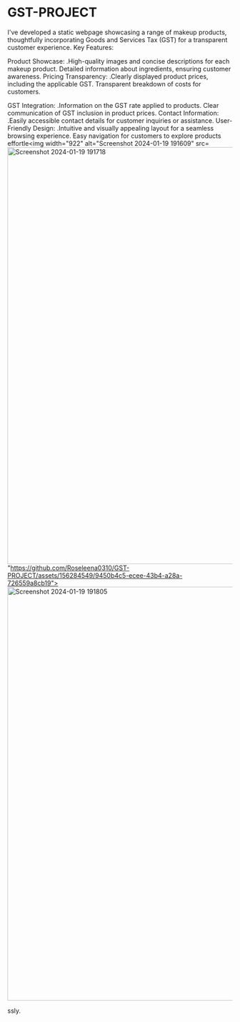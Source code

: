 # GST-PROJECT
I've developed a static webpage showcasing a range of makeup products, thoughtfully incorporating Goods and Services Tax (GST) for a transparent customer experience.
Key Features:

Product Showcase:
.High-quality images and concise descriptions for each makeup product.
Detailed information about ingredients, ensuring customer awareness.
Pricing Transparency:
.Clearly displayed product prices, including the applicable GST.
Transparent breakdown of costs for customers.

GST Integration:
.Information on the GST rate applied to products.
Clear communication of GST inclusion in product prices.
Contact Information:
.Easily accessible contact details for customer inquiries or assistance.
User-Friendly Design:
.Intuitive and visually appealing layout for a seamless browsing experience.
Easy navigation for customers to explore products effortle<img width="922" alt="Screenshot 2024-01-19 191609" src=<img width="934" alt="Screenshot 2024-01-19 191718" src="https://github.com/Roseleena0310/GST-PROJECT/assets/156284549/3d9d54af-21b2-4aa3-b6ce-fab949e0f1b0">
"https://github.com/Roseleena0310/GST-PROJECT/assets/156284549/9450b4c5-ecee-43b4-a28a-726559a8cb19"><img width="927" alt="Screenshot 2024-01-19 191805" src="https://github.com/Roseleena0310/GST-PROJECT/assets/156284549/6af4402b-e288-448b-8958-3a18dbb9f4c4">

ssly.
